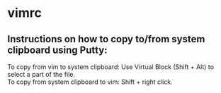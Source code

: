# vimrc
## Instructions on how to copy to/from system clipboard using Putty:
To copy from vim to system clipboard: Use Virtual Block (Shift + Alt) to select a part of the file.  
To copy from system clipboard to vim: Shift + right click. 
